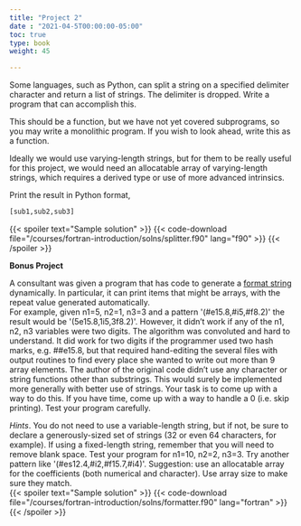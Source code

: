 ```yaml
---
title: "Project 2"
date : "2021-04-5T00:00:00-05:00"
toc: true
type: book
weight: 45

---
```


Some languages, such as Python, can split a string on a specified delimiter character and return a list of strings. The delimiter is dropped.  Write a program that can accomplish this.

This should be a function, but we have not yet covered subprograms, so you may write a monolithic program.  If you wish to look ahead, write this as a function.

Ideally we would use varying-length strings, but for them to be really useful for this project, we would need an allocatable array of varying-length strings, which requires a derived type or use of more advanced intrinsics.

Print the result in Python format,
```python
[sub1,sub2,sub3]
```

{{< spoiler text="Sample solution" >}}
{{< code-download file="/courses/fortran-introduction/solns/splitter.f90" lang="f90" >}}
{{< /spoiler >}}

**Bonus Project**

A consultant was given a program that has code to generate a [format string](/courses/fortran-introduction/formatted_io) dynamically.  In particular, it can print items that might be arrays, with the repeat value generated automatically.  
For example, given n1=5, n2=1, n3=3 and a pattern '(#e15.8,#i5,#f8.2)' 
the result would be '(5e15.8,1i5,3f8.2)'. However, it didn’t work if any of the n1, n2, n3 variables were two digits. The algorithm was convoluted and hard to understand.  It did work for two digits if the programmer used two hash marks, e.g. ##e15.8, but that required hand-editing the several files with output routines to find every place she wanted to write out more than 9 array elements.  The author of the original code didn’t use any character or string functions other than substrings. This would surely be implemented more generally with better use of strings.  Your task is to come up with a way to do this.  If you have time, come up with a way to handle a 0 (i.e. skip printing).  Test your program carefully.

_Hints_.  You do not need to use a variable-length string, but if not, be sure to declare a generously-sized set of strings (32 or even 64 characters, for example).  If using a fixed-length string, remember that you will need to remove blank space.  Test your program for n1=10, n2=2, n3=3.  Try another pattern like 
'(#es12.4,#i2,#f15.7,#i4)'.  Suggestion: use an allocatable array for the coefficients (both numerical and character).  Use array size to make sure they match.    
{{< spoiler text="Sample solution" >}}
{{< code-download file="/courses/fortran-introduction/solns/formatter.f90" lang="fortran" >}}
{{< /spoiler >}}
